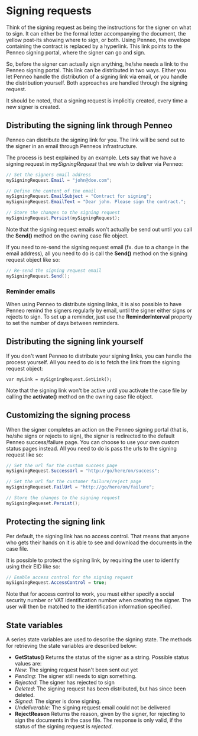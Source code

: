 # Signing requests
Think of the signing request as being the instructions for the signer on what to sign. It can either be the formal letter accompanying the document, the yellow post-its showing where to sign, or both. Using Penneo, the envelope containing the contract is replaced by a hyperlink. This link points to the Penneo signing portal, where the signer can go and sign.

So, before the signer can actually sign anything, he/she needs a link to the Penneo signing portal. This link can be distributed in two ways. Either you let Penneo handle the distribution of a signing link via email, or you handle the distribution yourself. Both approaches are handled through the signing request.

It should be noted, that a signing request is implicitly created, every time a new signer is created.

## Distributing the signing link through Penneo
Penneo can distribute the signing link for you. The link will be send out to the signer in an email through Penneos infrastructure.

The process is best explained by an example. Lets say that we have a signing request in _mySigningRequest_ that we wish to deliver via Penneo:

```csharp
// Set the signers email address
mySigningRequest.Email = "john@doe.com";

// Define the content of the email
mySigningRequest.EmailSubject = "Contract for signing";
mySigningRequest.EmailText = "Dear john. Please sign the contract.";

// Store the changes to the signing request
mySigningRequest.Persist(mySigningRequest);
```

Note that the signing request emails won't actually be send out until you call the __Send()__ method on the owning case file object.

If you need to re-send the signing request email (fx. due to a change in the email address), all you need to do is call the __Send()__ method on the signing request object like so:

```csharp
// Re-send the signing request email
mySigningRequest.Send();
```

### Reminder emails
When using Penneo to distribute signing links, it is also possible to have Penneo remind the signers regularly by email, until the signer either signs or rejects to sign. To set up a reminder, just use the __ReminderInterval__ property to set the number of days between reminders.

## Distributing the signing link yourself
If you don't want Penneo to distribute your signing links, you can handle the process yourself. All you need to do is to fetch the link from the signing request object:

```csharo
var myLink = mySigningRequest.GetLink();
```

Note that the signing link won't be active until you activate the case file by calling the __activate()__ method on the owning case file object.

## Customizing the signing process
When the signer completes an action on the Penneo signing portal (that is, he/she signs or rejects to sign), the signer is redirected to the default Penneo success/failure page. You can choose to use your own custom status pages instead. All you need to do is pass the urls to the signing request like so:

```csharp
// Set the url for the custom success page
mySigningRequest.SuccessUrl = "http://go/here/on/success";

// Set the url for the customer failure/reject page
mySigningRequeset.FailUrl = "http://go/here/on/failure";

// Store the changes to the signing request
mySigningRequeset.Persist();
```

## Protecting the signing link
Per default, the signing link has no access control. That means that anyone who gets their hands on it is able to see and download the documents in the case file.

It is possible to protect the signing link, by requiring the user to identify using their EID like so:

```csharp
// Enable access control for the signing request
mySigningRequest.AccessControl = true;
```
Note that for access control to work, you must either specify a social security number or VAT identification number when creating the signer. The user will then be matched to the identification information specified.

## State variables
A series state variables are used to describe the signing state. The methods for retrieving the state variables are described below:

* __GetStatus()__
Returns the status of the signer as a string. Possible status values are:
 * _New_: The signing request hasn't been sent out yet
 * _Pending_: The signer still needs to sign something.
 * _Rejected_: The signer has rejected to sign
 * _Deleted_: The signing request has been distributed, but has since been deleted.
 * _Signed_: The signer is done signing.
 * _Undeliverable_: The signing request email could not be delivered
* __RejectReason__
Returns the reason, given by the signer, for rejecting to sign the documents in the case file. The response is only valid, if the status of the signing request is _rejected_.
